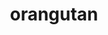 ---
layout: animals&nature
title: orangutan
emoji: orangutan
permalink: 🦧.html
image: assets/img/3moji/orangutan.png
---
